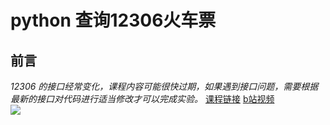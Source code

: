 # python 查询12306火车票
## 前言
*12306 的接口经常变化，课程内容可能很快过期，如果遇到接口问题，需要根据最新的接口对代码进行适当修改才可以完成实验。*
[课程链接](https://www.shiyanlou.com/courses/623) [b站视频](https://www.bilibili.com/video/av12380578?from=search&seid=447551889627754451)  
![](http://i1.bvimg.com/643282/949062d7aec8543e.jpg)
